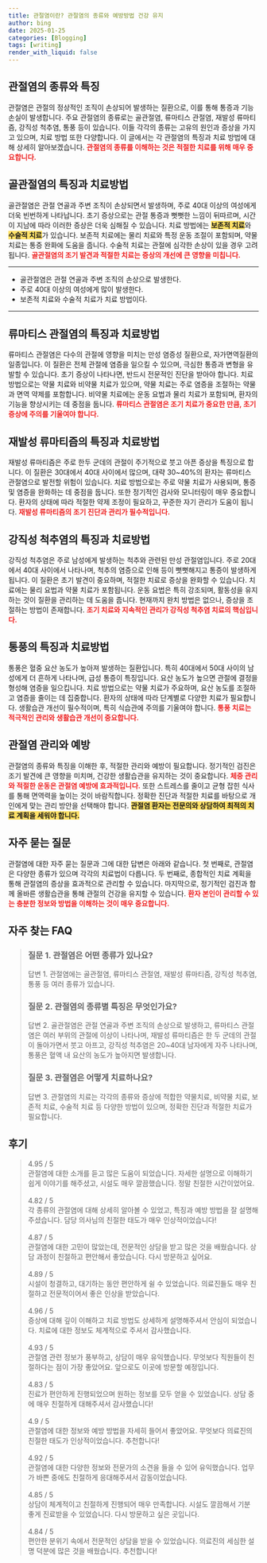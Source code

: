 ```yaml
---
title: 관절염이란? 관절염의 종류와 예방방법 건강 유지
author: bing
date: 2025-01-25
categories: [Blogging]
tags: [writing]
render_with_liquid: false
---
```



<h2 id='관절염의 종류와 특징'>관절염의 종류와 특징</h2>

<p>관절염은 관절의 정상적인 조직이 손상되어 발생하는 질환으로, 이를 통해 통증과 기능 손실이 발생합니다. 주요 관절염의 종류로는 골관절염, 류마티스 관절염, 재발성 류마티즘, 강직성 척추염, 통풍 등이 있습니다. 이들 각각의 종류는 고유의 원인과 증상을 가지고 있으며, 치료 방법 또한 다양합니다. 이 글에서는 각 관절염의 특징과 치료 방법에 대해 상세히 알아보겠습니다. <b><span style="color: #ee2323;">관절염의 종류를 이해하는 것은 적절한 치료를 위해 매우 중요합니다.</span></b></p>

<h2 id='골관절염의 특징과 치료방법'>골관절염의 특징과 치료방법</h2>

<p>골관절염은 관절 연골과 주변 조직이 손상되면서 발생하며, 주로 40대 이상의 여성에게 더욱 빈번하게 나타납니다. 초기 증상으로는 관절 통증과 뻣뻣한 느낌이 뒤따르며, 시간이 지남에 따라 이러한 증상은 더욱 심해질 수 있습니다. 치료 방법에는 <b><span style="background-color: #ffe066;">보존적 치료</span></b>와 <b><span style="background-color: #ffe066;">수술적 치료</span></b>가 있습니다. 보존적 치료에는 물리 치료와 특정 운동 조절이 포함되며, 약물 치료는 통증 완화에 도움을 줍니다. 수술적 치료는 관절에 심각한 손상이 있을 경우 고려됩니다. <b><span style="color: #ee2323;">골관절염의 조기 발견과 적절한 치료는 증상의 개선에 큰 영향을 미칩니다.</span></b></p>

<hr />

<ul>
    <li>골관절염은 관절 연골과 주변 조직의 손상으로 발생한다.</li>
    <li>주로 40대 이상의 여성에게 많이 발생한다.</li>
    <li>보존적 치료와 수술적 치료가 치료 방법이다.</li>
</ul>

<hr />

<h2 id='류마티스 관절염의 특징과 치료방법'>류마티스 관절염의 특징과 치료방법</h2>

<p>류마티스 관절염은 다수의 관절에 영향을 미치는 만성 염증성 질환으로, 자가면역질환의 일종입니다. 이 질환은 전체 관절에 염증을 일으킬 수 있으며, 극심한 통증과 변형을 유발할 수 있습니다. 초기 증상이 나타나면, 반드시 전문적인 진단을 받아야 합니다. 치료 방법으로는 약물 치료와 비약물 치료가 있으며, 약물 치료는 주로 염증을 조절하는 약물과 면역 약제를 포함합니다. 비약물 치료에는 운동 요법과 물리 치료가 포함되며, 환자의 기능을 향상시키는 데 중점을 둡니다. <b><span style="color: #ee2323;">류마티스 관절염은 조기 치료가 중요한 만큼, 초기 증상에 주의를 기울여야 합니다.</span></b></p>

<h2 id='재발성 류마티즘의 특징과 치료방법'>재발성 류마티즘의 특징과 치료방법</h2>

<p>재발성 류마티즘은 주로 한두 군데의 관절이 주기적으로 붓고 아픈 증상을 특징으로 합니다. 이 질환은 30대에서 40대 사이에서 많으며, 대략 30~40%의 환자는 류마티스 관절염으로 발전할 위험이 있습니다. 치료 방법으로는 주로 약물 치료가 사용되며, 통증 및 염증을 완화하는 데 중점을 둡니다. 또한 정기적인 검사와 모니터링이 매우 중요합니다. 환자의 상태에 따라 적절한 약제 조정이 필요하고, 꾸준한 자기 관리가 도움이 됩니다. <b><span style="color: #ee2323;">재발성 류마티즘의 조기 진단과 관리가 필수적입니다.</span></b></p>

<h2 id='강직성 척추염의 특징과 치료방법'>강직성 척추염의 특징과 치료방법</h2>

<p>강직성 척추염은 주로 남성에게 발생하는 척추와 관련된 만성 관절염입니다. 주로 20대에서 40대 사이에서 나타나며, 척추의 염증으로 인해 등이 뻣뻣해지고 통증이 발생하게 됩니다. 이 질환은 초기 발견이 중요하며, 적절한 치료로 증상을 완화할 수 있습니다. 치료에는 물리 요법과 약물 치료가 포함됩니다. 운동 요법은 특히 강조되며, 활동성을 유지하는 것이 질환을 관리하는 데 도움을 줍니다. 현재까지 완치 방법은 없으나, 증상을 조절하는 방법이 존재합니다. <b><span style="color: #ee2323;">조기 치료와 지속적인 관리가 강직성 척추염 치료의 핵심입니다.</span></b></p>

<h2 id='통풍의 특징과 치료방법'>통풍의 특징과 치료방법</h2>

<p>통풍은 혈중 요산 농도가 높아져 발생하는 질환입니다. 특히 40대에서 50대 사이의 남성에게 더 흔하게 나타나며, 급성 통증이 특징입니다. 요산 농도가 높으면 관절에 결정을 형성해 염증을 일으킵니다. 치료 방법으로는 약물 치료가 주요하며, 요산 농도를 조절하고 염증을 줄이는 데 집중합니다. 환자의 상태에 따라 단계별로 다양한 치료가 필요합니다. 생활습관 개선이 필수적이며, 특히 식습관에 주의를 기울여야 합니다. <b><span style="color: #ee2323;">통풍 치료는 적극적인 관리와 생활습관 개선이 중요합니다.</span></b></p>

<h2 id='관절염 관리와 예방'>관절염 관리와 예방</h2>

<p>관절염의 종류와 특징을 이해한 후, 적절한 관리와 예방이 필요합니다. 정기적인 검진은 조기 발견에 큰 영향을 미치며, 건강한 생활습관을 유지하는 것이 중요합니다. <b><span style="color: #ee2323;">체중 관리와 적절한 운동은 관절염 예방에 효과적입니다.</span></b> 또한 스트레스를 줄이고 균형 잡힌 식사를 통해 면역력을 높이는 것이 바람직합니다. 정확한 진단과 적절한 치료를 바탕으로 개인에게 맞는 관리 방안을 선택해야 합니다. <b><span style="background-color: #ffe066;">관절염 환자는 전문의와 상담하여 최적의 치료 계획을 세워야 합니다.</span></b></p>

<h2 id='자주 묻는 질문'>자주 묻는 질문</h2>

<p>관절염에 대한 자주 묻는 질문과 그에 대한 답변은 아래와 같습니다. 첫 번째로, 관절염은 다양한 종류가 있으며 각각의 치료법이 다릅니다. 두 번째로, 종합적인 치료 계획을 통해 관절염의 증상을 효과적으로 관리할 수 있습니다. 마지막으로, 정기적인 검진과 함께 올바른 생활습관을 통해 관절의 건강을 유지할 수 있습니다. <b><span style="color: #ee2323;">환자 본인이 관리할 수 있는 충분한 정보와 방법을 이해하는 것이 매우 중요합니다.</span></b></p>


<h2 id='자주_찾는_FAQ'>자주 찾는 FAQ</h2>
<div itemscope="" itemtype="https://schema.org/FAQPage"> 
<blockquote> 
<div itemscope="" itemprop="mainEntity" itemtype="https://schema.org/Question"> 
<h3 itemprop="name">질문 1. 관절염은 어떤 종류가 있나요?</h3> 
<div itemscope="" itemprop="acceptedAnswer" itemtype="https://schema.org/Answer"> 
<span itemprop="text"> 
<p>답변 1. 관절염에는 골관절염, 류마티스 관절염, 재발성 류마티즘, 강직성 척추염, 통풍 등 여러 종류가 있습니다.</p> 
</span> 
</div> 
</div> 
<div itemscope="" itemprop="mainEntity" itemtype="https://schema.org/Question"> 
<h3 itemprop="name">질문 2. 관절염의 종류별 특징은 무엇인가요?</h3> 
<div itemscope="" itemprop="acceptedAnswer" itemtype="https://schema.org/Answer"> 
<span itemprop="text"> 
<p>답변 2. 골관절염은 관절 연골과 주변 조직의 손상으로 발생하고, 류마티스 관절염은 여러 부위의 관절에 이상이 나타나며, 재발성 류마티즘은 한 두 군데의 관절이 돌아가면서 붓고 아프고, 강직성 척추염은 20~40대 남자에게 자주 나타나며, 통풍은 혈액 내 요산의 농도가 높아지면 발생합니다.</p> 
</span> 
</div> 
</div> 
<div itemscope="" itemprop="mainEntity" itemtype="https://schema.org/Question"> 
<h3 itemprop="name">질문 3. 관절염은 어떻게 치료하나요?</h3> 
<div itemscope="" itemprop="acceptedAnswer" itemtype="https://schema.org/Answer"> 
<span itemprop="text"> 
<p>답변 3. 관절염의 치료는 각각의 종류와 증상에 적합한 약물치료, 비약물 치료, 보존적 치료, 수술적 치료 등 다양한 방법이 있으며, 정확한 진단과 적절한 치료가 필요합니다.</p> 
</span> 
</div> 
</div> 
</blockquote> 
</div>
<h2 id='후기'>후기</h2>
<div itemscope itemtype="https://schema.org/Product">
  <blockquote>
  <div itemprop="review" itemscope itemtype="https://schema.org/Review">
      <div itemprop="reviewRating" itemscope itemtype="https://schema.org/Rating"> <span itemprop="ratingValue">4.95</span> / <span itemprop="bestRating">5</span> </div>
      <span itemprop="reviewBody">관절염에 대한 소개를 듣고 많은 도움이 되었습니다. 자세한 설명으로 이해하기 쉽게 이야기를 해주셨고, 시설도 매우 깔끔했습니다. 정말 친절한 시간이었어요.</span>
  </div>
  <br>
  <div itemprop="review" itemscope itemtype="https://schema.org/Review">
      <div itemprop="reviewRating" itemscope itemtype="https://schema.org/Rating"> <span itemprop="ratingValue">4.82</span> / <span itemprop="bestRating">5</span> </div>
      <span itemprop="reviewBody">각 종류의 관절염에 대해 상세히 알아볼 수 있었고, 특징과 예방 방법을 잘 설명해주셨습니다. 담당 의사님의 친절한 태도가 매우 인상적이었습니다!</span>
  </div>
  <br>
  <div itemprop="review" itemscope itemtype="https://schema.org/Review">
      <div itemprop="reviewRating" itemscope itemtype="https://schema.org/Rating"> <span itemprop="ratingValue">4.87</span> / <span itemprop="bestRating">5</span> </div>
      <span itemprop="reviewBody">관절염에 대한 고민이 많았는데, 전문적인 상담을 받고 많은 것을 배웠습니다. 상담 과정이 친절하고 편안해서 좋았습니다. 다시 방문하고 싶어요.</span>
  </div>
  <br>
  <div itemprop="review" itemscope itemtype="https://schema.org/Review">
      <div itemprop="reviewRating" itemscope itemtype="https://schema.org/Rating"> <span itemprop="ratingValue">4.89</span> / <span itemprop="bestRating">5</span> </div>
      <span itemprop="reviewBody">시설이 청결하고, 대기하는 동안 편안하게 쉴 수 있었습니다. 의료진들도 매우 친절하고 전문적이어서 좋은 인상을 받았습니다.</span>
  </div>
  <br>
  <div itemprop="review" itemscope itemtype="https://schema.org/Review">
      <div itemprop="reviewRating" itemscope itemtype="https://schema.org/Rating"> <span itemprop="ratingValue">4.96</span> / <span itemprop="bestRating">5</span> </div>
      <span itemprop="reviewBody">증상에 대해 깊이 이해하고 치료 방법도 상세하게 설명해주셔서 안심이 되었습니다. 치료에 대한 정보도 체계적으로 주셔서 감사했습니다.</span>
  </div>
  <br>
  <div itemprop="review" itemscope itemtype="https://schema.org/Review">
      <div itemprop="reviewRating" itemscope itemtype="https://schema.org/Rating"> <span itemprop="ratingValue">4.93</span> / <span itemprop="bestRating">5</span> </div>
      <span itemprop="reviewBody">관절염 관련 정보가 풍부하고, 상담이 매우 유익했습니다. 무엇보다 직원들이 친절하다는 점이 가장 좋았어요. 앞으로도 이곳에 방문할 예정입니다.</span>
  </div>
  <br>
  <div itemprop="review" itemscope itemtype="https://schema.org/Review">
      <div itemprop="reviewRating" itemscope itemtype="https://schema.org/Rating"> <span itemprop="ratingValue">4.83</span> / <span itemprop="bestRating">5</span> </div>
      <span itemprop="reviewBody">진료가 편안하게 진행되었으며 원하는 정보를 모두 얻을 수 있었습니다. 상담 중에 매우 친절하게 대해주셔서 감사했습니다!</span>
  </div>
  <br>
  <div itemprop="review" itemscope itemtype="https://schema.org/Review">
      <div itemprop="reviewRating" itemscope itemtype="https://schema.org/Rating"> <span itemprop="ratingValue">4.9</span> / <span itemprop="bestRating">5</span> </div>
      <span itemprop="reviewBody">관절염에 대한 정보와 예방 방법을 자세히 들어서 좋았어요. 무엇보다 의료진의 친절한 태도가 인상적이었습니다. 추천합니다!</span>
  </div>
  <br>
  <div itemprop="review" itemscope itemtype="https://schema.org/Review">
      <div itemprop="reviewRating" itemscope itemtype="https://schema.org/Rating"> <span itemprop="ratingValue">4.92</span> / <span itemprop="bestRating">5</span> </div>
      <span itemprop="reviewBody">관절염에 대한 다양한 정보와 전문가의 소견을 들을 수 있어 유익했습니다. 업무가 바쁜 중에도 친절하게 응대해주셔서 감동이었습니다.</span>
  </div>
  <br>
  <div itemprop="review" itemscope itemtype="https://schema.org/Review">
      <div itemprop="reviewRating" itemscope itemtype="https://schema.org/Rating"> <span itemprop="ratingValue">4.85</span> / <span itemprop="bestRating">5</span> </div>
      <span itemprop="reviewBody">상담이 체계적이고 친절하게 진행되어 매우 만족합니다. 시설도 깔끔해서 기분 좋게 진료받을 수 있었습니다. 다시 방문하고 싶은 곳입니다.</span>
  </div>
  <br>
  <div itemprop="review" itemscope itemtype="https://schema.org/Review">
      <div itemprop="reviewRating" itemscope itemtype="https://schema.org/Rating"> <span itemprop="ratingValue">4.84</span> / <span itemprop="bestRating">5</span> </div>
      <span itemprop="reviewBody">편안한 분위기 속에서 전문적인 상담을 받을 수 있었습니다. 의료진의 세심한 설명 덕분에 많은 것을 배웠습니다. 추천합니다!</span>
  </div>
  </blockquote>
</div>
